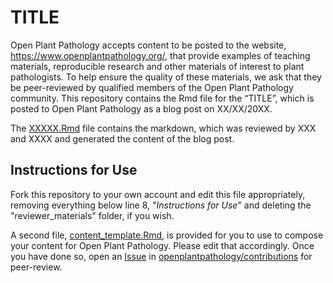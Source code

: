 TITLE
================

Open Plant Pathology accepts content to be posted to the website,
<https://www.openplantpathology.org/>, that provide examples of teaching
materials, reproducible research and other materials of interest to plant
pathologists. To help ensure the quality of these materials, we ask that they be
peer-reviewed by qualified members of the Open Plant Pathology community. This
repository contains the Rmd file for the “TITLE”, which is posted to Open
Plant Pathology as a blog post on XX/XX/20XX.

The [XXXXX.Rmd](XXXX.Rmd) file contains the markdown, which was reviewed by XXX
and XXXX and generated the content of the blog post.

## Instructions for Use

Fork this repository to your own account and edit this file appropriately,
removing everything below line 8, "*Instructions for Use*" and deleting the
"reviewer_materials" folder, if you wish.

A second file, [content_template.Rmd](content_template.Rmd), is provided for you
to use to compose your content for Open Plant Pathology. Please edit that
accordingly. Once you have done so, open an
[Issue](https://github.com/openplantpathology/contributions/issues) in [openplantpathology/contributions](https://github.com/openplantpathology/contributions)
for peer-review.
